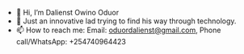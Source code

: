 - 👋 Hi, I’m Dalienst Owino Oduor
- 👀 Just an innovative lad trying to find his way through technology.
- 📫 How to reach me: Email: oduordalienst@gmail.com, Phone call/WhatsApp: +254740964423

<!---
dalienst/dalienst is a ✨ special ✨ repository because its `README.md` (this file) appears on your GitHub profile.
You can click the Preview link to take a look at your changes.
--->
